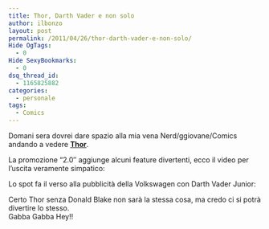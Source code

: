 ```yaml
---
title: Thor, Darth Vader e non solo
author: ilbonzo
layout: post
permalink: /2011/04/26/thor-darth-vader-e-non-solo/
Hide OgTags:
  - 0
Hide SexyBookmarks:
  - 0
dsq_thread_id:
  - 1165825882
categories:
  - personale
tags:
  - Comics
---
```

Domani sera dovrei dare spazio alla mia vena Nerd/ggiovane/Comics andando a vedere **[Thor][1]**.



La promozione &#8220;2.0&#8243; aggiunge alcuni feature divertenti, ecco il video per l&#8217;uscita veramente simpatico:



Lo spot fa il verso alla pubblicità della Volkswagen con Darth Vader Junior:



Certo Thor senza Donald Blake non sarà la stessa cosa, ma credo ci si potrà divertire lo stesso.  
Gabba Gabba Hey!!

<div class='kindleWidget kindleLight' >
  
</div>



 [1]: http://thor.marvel.com/